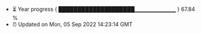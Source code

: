- ⏳ Year progress { ████████████████████▁▁▁▁▁▁▁▁▁▁ } 67.84 %
- ⏰ Updated on Mon, 05 Sep 2022 14:23:14 GMT

